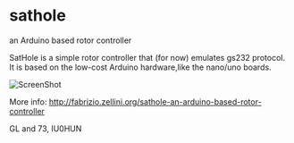 # sathole
an Arduino based rotor controller

SatHole is a simple rotor controller that (for now) emulates gs232 protocol.
It is based on the low-cost Arduino hardware,like the nano/uno boards.

![ScreenShot](http://fabrizio.zellini.org/wp-content/uploads/2017/02/sathole-3.jpeg)

More info: http://fabrizio.zellini.org/sathole-an-arduino-based-rotor-controller

GL and 73, IU0HUN

